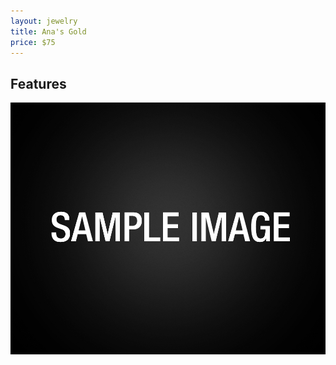 ```yaml
---
layout: jewelry
title: Ana's Gold
price: $75
---
```


<!-- Paragraphs --->

<!-- H2 -->
## Features

![Ana's Gold](../../images/jewelry/earrings/sample-image.jpg)